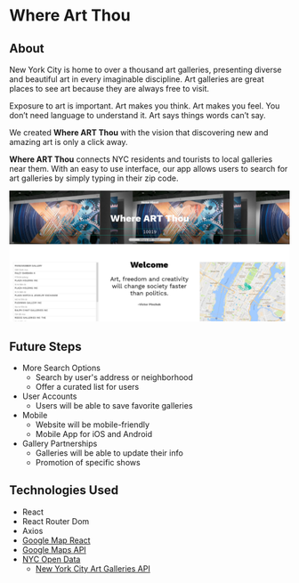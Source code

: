 # Where Art Thou

## About

New York City is home to over a thousand art galleries, presenting diverse and beautiful art in every imaginable discipline. Art galleries are great places to see art because they are always free to visit.

Exposure to art is important. Art makes you think. Art makes you feel. You don’t need language to understand it. Art says things words can’t say. 

We created **Where ART Thou** with the vision that discovering new and amazing art is only a click away. 

**Where ART Thou** connects NYC residents and tourists to local galleries near them. With an easy to use interface, our app allows users to search for art galleries by simply typing in their zip code.

![Screenshot](/gallery/public/where-art-thou-screen-1.png)

## Future Steps

  * More Search Options
    * Search by user's address or neighborhood
    * Offer a curated list for users
  * User Accounts
    * Users will be able to save favorite galleries
  * Mobile 
    * Website will be mobile-friendly
    * Mobile App for iOS and Android 
  * Gallery Partnerships
    * Galleries will be able to update their info
    * Promotion of specific shows

## Technologies Used

  * React
  * React Router Dom
  * Axios
  * [Google Map React](https://github.com/google-map-react/google-map-react)
  * [Google Maps API](https://developers.google.com/maps/)
  * [NYC Open Data](https://opendata.cityofnewyork.us/)
    * [New York City Art Galleries API](https://data.cityofnewyork.us/Recreation/New-York-City-Art-Galleries/tgyc-r5jh)